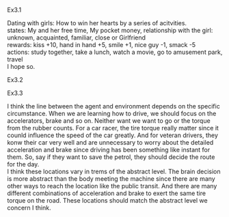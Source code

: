 Ex3.1

Dating with girls: How to win her hearts by a series of acitvities.  
states: My and her free time, My pocket money, relationship with the girl: unknown, acquainted, familiar, close or Girlfriend  
rewards: kiss +10,  hand in hand +5, smile +1, nice guy -1, smack -5  
actions: study together, take a lunch, watch a movie, go to amusement park, travel  
I hope so.

Ex3.2

Ex3.3

I think the line between the agent and environment depends on the specific circumstance. When we are learning how to drive, we should focus on the accelerators, brake and so on. Neither want we want to go or the torque from the rubber counts. For a car racer, the tire torque really matter since it counld influence the speed of the car greatly. And for veteran drivers, they konw their car very well and are unnecessary to worry about the detailed acceleration and brake since driving has been something like instant for them. So, say if they want to save the petrol, they should decide the route for the day.  
I think these locations vary in trems of the abstract level. The brain decision is more abstract than the body meeting the machine since there are many other ways to reach the location like the public transit. And there are many different combinations of acceleration and brake to exert the same tire torque on the road. These locations should match the abstract level we concern I think.
